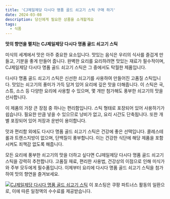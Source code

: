 ```yaml
---
title: 'CJ제일제당 다시다 명품 골드 쇠고기 스틱 구매 하기'
date: 2024-03-08
description: 당신에게 필요한 상품을 소개할게요
tags:
  - 식품
---
```

**맛의 향연을 펼치는 CJ제일제당 다시다 명품 골드 쇠고기 스틱**

미식의 세계에서 맛은 아주 중요한 요소입니다. 맛있는 음식은 우리의 식사를 즐겁게 만들고, 기분을 좋게 만들어 줍니다. 완벽한 요리를 요리하려면 맛있는 재료가 필수적이며, CJ제일제당 다시다 명품 골드 쇠고기 스틱은 그 중에서도 탁월한 제품입니다.

다시다 명품 골드 쇠고기 스틱은 신선한 쇠고기를 사용하여 만들어진 고품질 스틱입니다. 맛있는 쇠고기의 풍미가 가득 담겨 있어 요리에 깊은 맛을 더해줍니다. 이 스틱은 국, 스튜, 소스 등 다양한 요리에 사용할 수 있으며, 몇 개만 첨가해도 풍부한 쇠고기의 맛을 선사합니다.

이 제품의 가장 큰 장점 중 하나는 편리함입니다. 스틱 형태로 포장되어 있어 사용하기가 쉽습니다. 필요한 만큼 넣을 수 있으므로 낭비가 없고, 요리 시간도 단축됩니다. 또한 개별 포장되어 있어 저장과 운반이 용이합니다.

맛과 편리함 외에도 다시다 명품 골드 쇠고기 스틱은 건강에 좋은 선택입니다. 콜레스테롤과 트랜스지방이 없으며, 단백질이 풍부합니다. 이는 건강한 식단에 해당 제품을 포함시켜도 죄책감 없도록 해줍니다.

모든 요리에 풍부한 쇠고기의 맛을 더하고 싶다면 CJ제일제당 다시다 명품 골드 쇠고기 스틱을 강력히 추천합니다. 고품질 재료, 편리한 사용법, 건강상의 이점으로 인해 미식가와 주부 모두에게 필수품입니다. 이제부터 요리에 다시다 명품 골드 쇠고기 스틱을 첨가하여 맛의 향연을 즐겨보세요.


[![CJ제일제당 다시다 명품 골드 쇠고기 스틱](https://i.imgur.com/81F7uro.png#center)](https://link.coupang.com/re/AFFSDP?lptag=AF5033054&pageKey=83831628&itemId=18169797040&vendorItemId=85795375575&traceid=V0-153-9e0eda3c42e27541&requestid=20240308190126684092513787&token=31850C%7CMIXED)
이 포스팅은 쿠팡 파트너스 활동의 일환으로, 이에 따른 일정액의 수수료를 제공받습니다.


